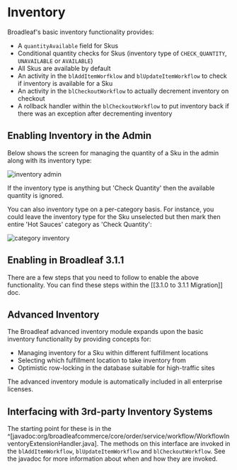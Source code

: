 # Inventory

Broadleaf's basic inventory functionality provides:

- A `quantityAvailable` field for Skus
- Conditional quantity checks for Skus (inventory type of `CHECK_QUANTITY`, `UNAVAILABLE` or `AVAILABLE`)
- All Skus are available by default
- An activity in the `blAddItemWorfklow` and `blUpdateItemWorkflow` to check if inventory is available for a Sku
- An activity in the `blCheckoutWorkflow` to actually decrement inventory on checkout
- A rollback handler within the `blCheckoutWorkflow` to put inventory back if there was an exception after decrementing inventory

## Enabling Inventory in the Admin

Below shows the screen for managing the quantity of a Sku in the admin along with its inventory type:

![inventory admin](admin-inventory.png)

If the inventory type is anything but 'Check Quantity' then the available quantity is ignored.

You can also inventory type on a per-category basis. For instance, you could leave the inventory type for the Sku unselected but then mark then entire 'Hot Sauces' category as 'Check Quantity':

![category inventory](admin-category-inventory.png)

## Enabling in Broadleaf 3.1.1

There are a few steps that you need to follow to enable the above functionality. You can find these steps within the [[3.1.0 to 3.1.1 Migration]] doc.

## Advanced Inventory

The Broadleaf advanced inventory module expands upon the basic inventory functionality by providing concepts for:

- Managing inventory for a Sku within different fulfillment locations
- Selecting which fulfillment location to take inventory from
- Optimistic row-locking in the database suitable for high-traffic sites

The advanced inventory module is automatically included in all enterprise licenses.

## Interfacing with 3rd-party Inventory Systems

The starting point for these is in the ^[javadoc:org/broadleafcommerce/core/order/service/workflow/WorkflowInventoryExtensionHandler.java]. The methods on this interface are invoked in the `blAddItemWorkflow`, `blUpdateItemWorkflow` and `blCheckoutWorkflow`. See the javadoc for more information about when and how they are invoked.

